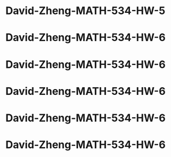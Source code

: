 # David-Zheng-MATH-534-HW-5
# David-Zheng-MATH-534-HW-6
# David-Zheng-MATH-534-HW-6
# David-Zheng-MATH-534-HW-6
# David-Zheng-MATH-534-HW-6
# David-Zheng-MATH-534-HW-6
